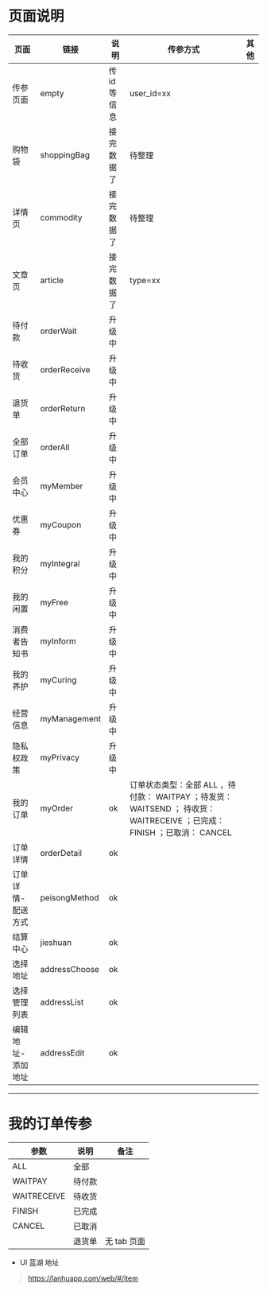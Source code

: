 # 页面说明

|页面|链接|说明|传参方式|其他|
|---|---|----|---|---|
|传参页面|empty|传id等信息|user_id=xx|
|购物袋|shoppingBag|接完数据了|待整理|
|详情页|commodity|接完数据了|待整理|
|文章页|article|接完数据了|type=xx|
|待付款|orderWait|升级中|
|待收货|orderReceive|升级中|
|退货单|orderReturn|升级中|
|全部订单|orderAll|升级中|
|会员中心|myMember|升级中|
|优惠券|myCoupon|升级中|
|我的积分|myIntegral|升级中|
|我的闲置|myFree|升级中|
|消费者告知书|myInform|升级中|
|我的养护|myCuring|升级中|
|经营信息|myManagement|升级中|
|隐私权政策|myPrivacy|升级中|
|我的订单|myOrder|ok|订单状态类型：全部 ALL ，待付款： WAITPAY ；待发货： WAITSEND ； 待收货： WAITRECEIVE ；已完成： FINISH ；已取消： CANCEL
|订单详情|orderDetail|ok|
|订单详情-配送方式|peisongMethod|ok|
|结算中心|jieshuan|ok|
|选择地址|addressChoose|ok|
|选择管理列表|addressList|ok|
|编辑地址-添加地址|addressEdit|ok|


***

# 我的订单传参

|参数|说明|备注|
|---|---|---|
|ALL|全部||
|WAITPAY|待付款|
|WAITRECEIVE|待收货|
|FINISH|已完成|
|CANCEL|已取消|
||退货单|无 tab 页面|








- UI 蓝湖 地址

> https://lanhuapp.com/web/#/item
